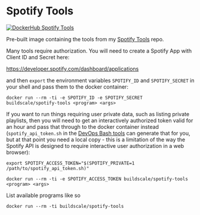 # Spotify Tools

[![DockerHub Spotify Tools](https://img.shields.io/badge/DockerHub-buildscale%2Fspotify--tools-blue)](https://hub.docker.com/repository/docker/buildscale/spotify-tools)

Pre-built image containing the tools from my [Spotify Tools](https://github.com/BuildScale/Spotify-tools) repo.

Many tools require authorization. You will need to create a Spotify App with Client ID and Secret here:

https://developer.spotify.com/dashboard/applications

and then `export` the environment variables `SPOTIFY_ID` and `SPOTIFY_SECRET` in your shell and pass them to the docker container:

```
docker run --rm -ti -e SPOTIFY_ID -e SPOTIFY_SECRET buildscale/spotify-tools <program> <args>
```

If you want to run things requiring user private data, such as listing private playlists, then you will need to get an interactively authorized token valid for an hour and pass that through to the docker container instead (`spotify_api_token.sh` in the [DevOps Bash tools](https://github.com/buildscale/bash-tools) can generate that for you, but at that point you need a local copy - this is a limitation of the way the Spotify API is designed to require interactive user authorization in a web browser):

```
export SPOTIFY_ACCESS_TOKEN="$(SPOTIFY_PRIVATE=1 /path/to/spotify_api_token.sh)"

docker run --rm -ti -e SPOTIFY_ACCESS_TOKEN buildscale/spotify-tools <program> <args>
```

List available programs like so
```
docker run --rm -ti buildscale/spotify-tools
```
